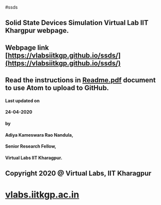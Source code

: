 #ssds
## Solid State Devices Simulation Virtual Lab IIT Khargpur webpage.
## Webpage link [https://vlabsiitkgp.github.io/ssds/](https://vlabsiitkgp.github.io/ssds/) 

## Read the instructions in [Readme.pdf](https://github.com/vlabsiitkgp/ssds/blob/master/Readme.pdf) document to use Atom to upload to GitHub.

#### Last updated on
####  24-04-2020
#### by
#### Adiya Kameswara Rao Nandula,
####  Senior Research Fellow,
####  Virtual Labs IIT Kharagpur.

## Copyright 2020 @ Virtual Labs, IIT Kharagpur

# [vlabs.iitkgp.ac.in](vlabs.iitkgp.ac.in)
